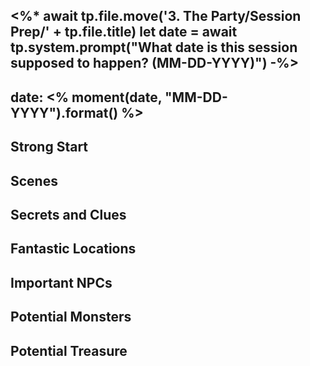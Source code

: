 <%*
await tp.file.move('3. The Party/Session Prep/' + tp.file.title)
let date = await tp.system.prompt("What date is this session supposed to happen? (MM-DD-YYYY)")
-%>
---
date: <% moment(date, "MM-DD-YYYY").format() %>
---
## Strong Start  


## Scenes  


## Secrets and Clues  


## Fantastic Locations  


## Important NPCs  


## Potential Monsters  


## Potential Treasure  
